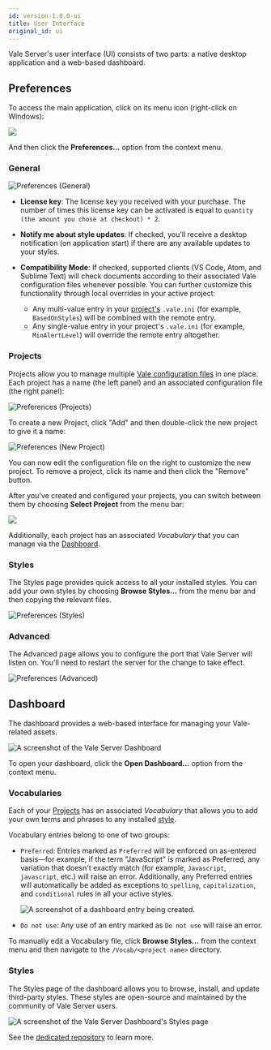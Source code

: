 ```yaml
---
id: version-1.0.0-ui
title: User Interface
original_id: ui
---
```


Vale Server's user interface (UI) consists of two parts: a native desktop
application and a web-based dashboard.

## Preferences

To access the main application, click on its menu icon (right-click on Windows):

<img class="rounded" src="assets/ui/menu.gif" style="max-width: 60%;">

And then click the **Preferences...** option from the context menu.

### General

![Preferences (General)](assets/ui/macOS/prefs-general.png)

- **License key**: The license key you received with your purchase. The number of times this license key can be activated is equal to `quantity (the amount you chose at checkout) * 2`.

- **Notify me about style updates**: If checked, you'll receive a desktop notification (on application start) if there are any available updates to your styles.

- **Compatibility Mode**: If checked, supported clients (VS Code, Atom, and Sublime Text) will check documents according to their associated Vale configuration files whenever possible. You can further customize this functionality through local overrides in your active project:

  - Any multi-value entry in your [project's](#projects) `.vale.ini` (for example, `BasedOnStyles`) will be combined with the remote entry.
  - Any single-value entry in your project's `.vale.ini` (for example, `MinAlertLevel`) will override the remote entry altogether.

### Projects

Projects allow you to manage multiple [Vale configuration files](ini)
in one place. Each project has a name (the left panel) and an associated
configuration file (the right panel):

![Preferences (Projects)](assets/ui/macOS/prefs-projects.png)

To create a new Project, click "Add" and then double-click the new project
to give it a name:

![Preferences (New Project)](assets/ui/macOS/new-project.png)

You can now edit the configuration file on the right to customize the new
project. To remove a project, click its name and then click the "Remove"
button.

After you've created and configured your projects, you can switch
between them by choosing **Select Project** from the menu bar:

<img src="assets/ui/macOS/select-project.png" class="small">

Additionally, each project has an associated *Vocabulary* that you can manage
via the [Dashboard](#dashboard).

### Styles

The Styles page provides quick access to all your installed styles. You can
add your own styles by choosing **Browse Styles...** from the menu bar and then
copying the relevant files.

![Preferences (Styles)](assets/ui/macOS/prefs-styles.png)

### Advanced

The Advanced page allows you to configure the port that Vale Server
will listen on. You'll need to restart the server for the change to take
effect.

![Preferences (Advanced)](assets/ui/macOS/prefs-advanced.png)

## Dashboard

The dashboard provides a web-based interface for managing your Vale-related
assets.

![A screenshot of the Vale Server Dashboard](assets/ui/dash.png)

To open your dashboard, click the **Open Dashboard...** option from the context
menu.

### Vocabularies

Each of your [Projects](#projects) has an associated *Vocabulary* that allows
you to add your own terms and phrases to any installed [style](#styles).

Vocabulary entries belong to one of two groups:

- `Preferred`: Entries marked as `Preferred` will be enforced on as-entered
  basis&mdash;for example, if the term "JavaScript" is marked as Preferred, any
  variation that doesn't exactly match (for example, `Javascript`, `javascript`, etc.) will
  raise an error. Additionally, any Preferred entries will automatically be
  added as exceptions to `spelling`, `capitalization`, and `conditional` rules
  in all your active styles.

  ![A screenshot of a dashboard entry being created.](assets/ui/dash-entry.png)

- `Do not use`: Any use of an entry marked as `Do not use` will raise an error.

To manually edit a Vocabulary file, click **Browse Styles...** from the context
menu and then navigate to the `/Vocab/<project name>` directory.

### Styles

The Styles page of the dashboard allows you to browse, install, and update
third-party styles. These styles are open-source and maintained by the community of
Vale Server users.

![A screenshot of the Vale Server Dashboard's Styles page](assets/ui/dash-styles.png)

See the [dedicated repository](https://github.com/errata-ai/styles) to learn more.
